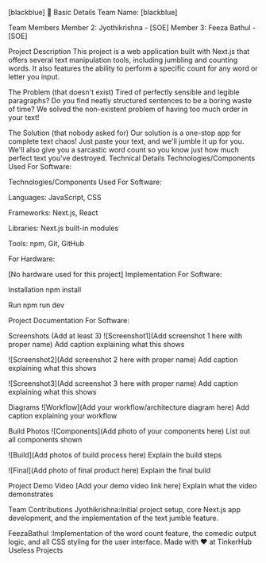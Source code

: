 [blackblue] 🎯
Basic Details
Team Name: [blackblue]

Team Members
Member 2: Jyothikrishna - [SOE]
Member 3: Feeza Bathul - [SOE]

Project Description
This project is a web application built with Next.js that offers several text manipulation tools, including jumbling and counting words. It also features the ability to perform a specific count for any word or letter you input.

The Problem (that doesn't exist)
Tired of perfectly sensible and legible paragraphs? Do you find neatly structured sentences to be a boring waste of time? We solved the non-existent problem of having too much order in your text!

The Solution (that nobody asked for)
Our solution is a one-stop app for complete text chaos! Just paste your text, and we'll jumble it up for you. We'll also give you a sarcastic word count so you know just how much perfect text you've destroyed.
Technical Details
Technologies/Components Used
For Software:

Technologies/Components Used
For Software:

Languages: JavaScript, CSS

Frameworks: Next.js, React

Libraries: Next.js built-in modules

Tools: npm, Git, GitHub

For Hardware:

[No hardware used for this project]
Implementation
For Software:

Installation
npm install

Run
npm run dev

Project Documentation
For Software:

Screenshots (Add at least 3)
![Screenshot1](Add screenshot 1 here with proper name) Add caption explaining what this shows

![Screenshot2](Add screenshot 2 here with proper name) Add caption explaining what this shows

![Screenshot3](Add screenshot 3 here with proper name) Add caption explaining what this shows

Diagrams
![Workflow](Add your workflow/architecture diagram here) Add caption explaining your workflow

Build Photos
![Components](Add photo of your components here) List out all components shown

![Build](Add photos of build process here) Explain the build steps

![Final](Add photo of final product here) Explain the final build

Project Demo
Video
[Add your demo video link here] Explain what the video demonstrates

Team Contributions
Jyothikrishna:Initial project setup, core Next.js app development, and the implementation of the text jumble feature.

 FeezaBathul :Implementation of the word count feature, the comedic output logic, and all CSS styling for the user interface.
Made with ❤ at TinkerHub Useless Projects

